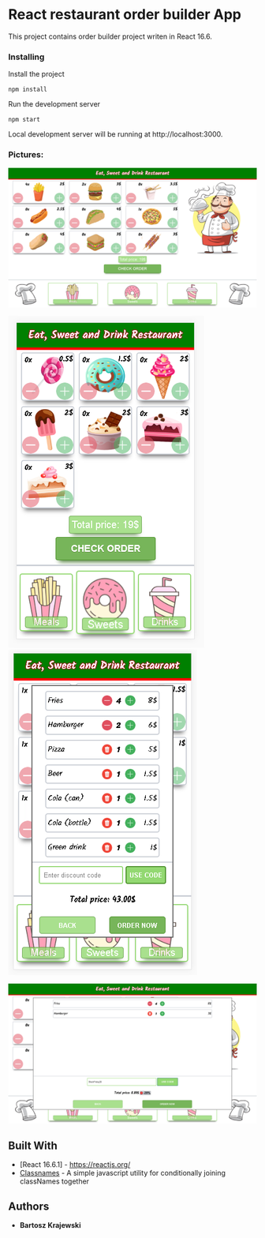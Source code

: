 # React restaurant order builder App

This project contains order builder project writen in React 16.6. 
### Installing

Install the project

```
npm install
```

Run the development server

```
npm start
```

Local development server will be running at http://localhost:3000. 

### Pictures:


![](Restaurant/ScreenShots/main.png)

![](Restaurant/ScreenShots/mobile.PNG)
![](Restaurant/ScreenShots/mobile_summary.PNG)

![](Restaurant/ScreenShots/mainSummary.png)


## Built With

* [React 16.6.1] - https://reactjs.org/
* [Classnames](https://github.com/JedWatson/classnames) - A simple javascript utility for conditionally joining classNames together



## Authors

* **Bartosz Krajewski** 

